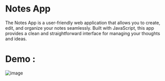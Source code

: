 # Notes App

The Notes App is a user-friendly web application that allows you to create, edit, and organize your notes seamlessly. Built with JavaScript, this app provides a clean and straightforward interface for managing your thoughts and ideas.

# Demo : 

![image](https://github.com/RadinaAvramova/Notes-App/assets/99686592/f9d1dc7b-e526-4f0e-803e-8caaa0cbb250)



